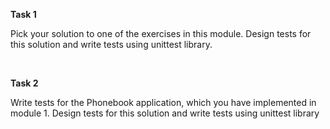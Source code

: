 **Task 1**

Pick your solution to one of the exercises in this module. Design tests for this solution and write tests using unittest library. 


<br />

**Task 2**

Write tests for the Phonebook application, which you have implemented in module 1. Design tests for this solution and write tests using unittest library
